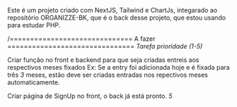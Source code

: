 Este é um projeto criado  com NextJS, Tailwind e ChartJs, integarado ao repositório ORGANIZZE-BK, que é o back desse projeto, que estou usando para estudar PHP.

/============================== A fazer ===============================
*Tarefa*                                                 *prioridade (1-5)*

Criar função no front e backend para que seja criadas
entreis aos respectivos meses fixados
Ex: Se a entry foi adicionada hoje e é fixada para três         *3*
meses, estão deve ser criadas entradas nos repectivos
meses automaticamente.

Criar página de SignUp no front, o back já está pronto.         *5*
